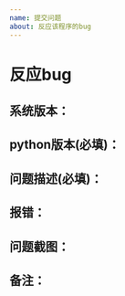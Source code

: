 ```yaml
---
name: 提交问题
about: 反应该程序的bug
---
```


# 反应bug

## 系统版本：
## python版本(必填)：
## 问题描述(必填)：
## 报错：
## 问题截图：
## 备注：